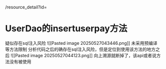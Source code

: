 /resource_detail?id=
# UserDao的insertuserpay方法
疑似存在sql注入风险
![[Pasted image 20250527043446.png]]
未采用预编译等方法限制
分析代码之后的确存在sql注入风险，但是定位到使用该方法的地方之后
![[Pasted image 20250527044123.png]]
向上溯源就断掉了，该api或者说方法没有被使用

